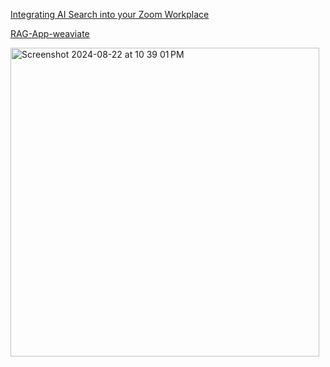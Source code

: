 [Integrating AI Search into your Zoom Workplace](https://weaviate.io/blog/zooviate-zoom-and-weaviate)

[RAG-App-weaviate](https://www.freecodecamp.org/news/how-to-build-a-rag-pipeline-with-llamaindex/)


<img width="494" alt="Screenshot 2024-08-22 at 10 39 01 PM" src="https://github.com/user-attachments/assets/b9063e75-1224-4126-a087-11bc7f725110">
